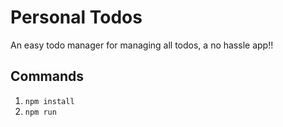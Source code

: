 # Personal Todos

An easy todo manager for managing all todos, a no hassle app!!

## Commands

1. `npm install`
2. `npm run`
